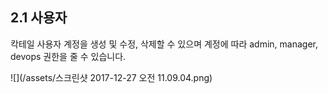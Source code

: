 ## 2.1 사용자

칵테일 사용자 계정을 생성 및 수정, 삭제할 수 있으며 계정에 따라 admin, manager, devops 권한을 줄 수 있습니다.

![](/assets/스크린샷 2017-12-27 오전 11.09.04.png)